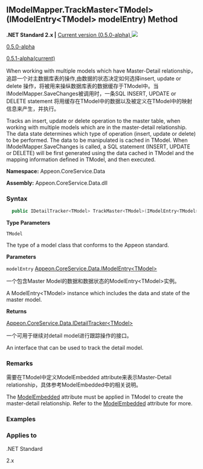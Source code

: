 

## **IModelMapper.TrackMaster&#60;TModel>(IModelEntry&#60;TModel> modelEntry) Method**

**.NET Standard 2.x |**  <a href="javascript:void(0)" class="dropdown">Current version (0.5.0-alpha) <img src="~/images/dropdown.png"/></a>

<div class="otherversions"  value="versdiv">
<a href="javascript:void(0)">0.5.0-alpha</a>

<a href="javascript:void(0)">0.5.1-alpha(current)</a>

</div>

When working with multiple models which have Master-Detail relationship，追踪一个对主数据库表的操作,由数据的状态决定如何选择insert, update or delete 操作，将被用来操纵数据库表的数据缓存于TModel中。当IModelMapper.SaveChanges被调用时，一条SQL INSERT, UPDATE or DELETE statement 将用缓存在TModel中的数据以及被定义在TModel中的映射信息来产生，并执行。

Tracks an insert, update or delete operation to the master table, when working with multiple models which are in the master-detail relationship. The data state determines which type of operation (insert, update or delete) to be performed. The data to be manipulated is cached in TModel. When IModelMapper.SaveChanges is called, a SQL statement (INSERT, UPDATE or DELETE) will be first generated using the data cached in TModel and the mapping information defined in TModel, and then executed.

 **Namespace:** Appeon.CoreService.Data

 **Assembly:** Appeon.CoreService.Data.dll

### **Syntax**

```c#
  public IDetailTracker<TModel> TrackMaster<TModel>(IModelEntry<TModel> modelEntry);
```

**Type Parameters**

`TModel`

The type of a model class that conforms to the Appeon standard.

**Parameters**

`modelEntry` [Appeon.CoreService.Data.IModelEntry&#60;TModel>](../../IModelEntry2/IModelEntry.html)

一个包含Master Model的数据和数据状态的ModelEntry&#60;TModel>实例。

A ModelEntry&#60;TModel> instance which includes the data and state of the master model.

**Returns**

[Appeon.CoreService.Data.IDetailTracker&#60;TModel>](../../IDetailTracker/IDetailTracker.html)

一个可用于继续对detail model进行跟踪操作的接口。

An interface that can be used to track the detail model.

### **Remarks**

需要在TModel中定义ModelEmbedded attribute来表示Master-Detail relationship，具体参考ModelEmbedded中的相关说明。

The [ModelEmbedded](../../ModelAttribute/Property/ModelEmbeddedAttribute/ModelEmbeddedAttribute.html) attribute must be applied in TModel to create the master-detail relationship. Refer to the [ModelEmbedded](../../ModelAttribute/Property/ModelEmbeddedAttribute/ModelEmbeddedAttribute.html) attribute for more.

### **Examples**





### **Applies to**

.NET Standard 

2.x